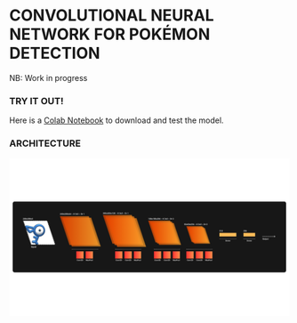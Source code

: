 # CONVOLUTIONAL NEURAL NETWORK FOR POKÉMON DETECTION

NB: Work in progress

### TRY IT OUT!
Here is a [Colab Notebook](https://colab.research.google.com/drive/1DX4Yw6NkOcHwxUItwf4LrYGUAl53U97C?usp=sharing) to download and test the model.

### ARCHITECTURE
![architecture](https://github.com/Firefly55lm/cnn_for_pokemon_detection/blob/9491a1cd9894dfc9f1f99e667ff294ba37e45202/Architecture.png)
